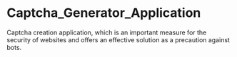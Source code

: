 # Captcha_Generator_Application
 Captcha creation application, which is an important measure for the security of websites and offers an effective solution as a precaution against bots.
